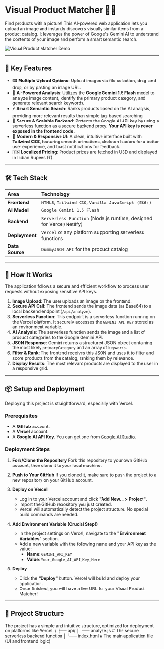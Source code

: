 # Visual Product Matcher 🤖✨

Find products with a picture! This AI-powered web application lets you upload an image and instantly discovers visually similar items from a product catalog. It leverages the power of Google's Gemini AI to understand the contents of your image and perform a smart semantic search.

![Visual Product Matcher Demo](https://visual-matcher.vercel.app)
<!-- NOTE: do not upload images till the database is loaded!! -->

---

## 🌟 Key Features

* 🖼️ **Multiple Upload Options**: Upload images via file selection, drag-and-drop, or by pasting an image URL.
* 🧠 **AI-Powered Analysis**: Utilizes the **Google Gemini 1.5 Flash** model to analyze image content, identify the primary product category, and generate relevant search keywords.
* ⚡ **Smart Semantic Search**: Ranks products based on the AI analysis, providing more relevant results than simple tag-based searching.
* 🔐 **Secure & Scalable Backend**: Protects the Google AI API key by using a serverless function as a secure backend proxy. **Your API key is never exposed in the frontend code.**
* 💅 **Modern & Responsive UI**: A clean, intuitive interface built with **Tailwind CSS**, featuring smooth animations, skeleton loaders for a better user experience, and toast notifications for feedback.
* 🇮🇳 **Localized Pricing**: Product prices are fetched in USD and displayed in Indian Rupees (₹).

---

## 🛠️ Tech Stack

| Area       | Technology                                                                                                    |
| :--------- | :------------------------------------------------------------------------------------------------------------ |
| **Frontend** | `HTML5`, `Tailwind CSS`, `Vanilla JavaScript (ES6+)`                                                          |
| **AI Model** | `Google Gemini 1.5 Flash`                                                                                     |
| **Backend** | `Serverless Function` (Node.js runtime, designed for Vercel/Netlify)                                          |
| **Deployment**| `Vercel` or any platform supporting serverless functions                                                        |
| **Data Source**| `DummyJSON API` for the product catalog                                                                       |

---

## 🚀 How It Works

The application follows a secure and efficient workflow to process user requests without exposing sensitive API keys.

1.  **Image Upload**: The user uploads an image on the frontend.
2.  **Secure API Call**: The frontend sends the image data (as Base64) to a local backend endpoint (`/api/analyze`).
3.  **Serverless Function**: This endpoint is a serverless function running on the Vercel platform. It securely accesses the `GEMINI_API_KEY` stored as an environment variable.
4.  **AI Analysis**: The serverless function sends the image and a list of product categories to the Google Gemini API.
5.  **JSON Response**: Gemini returns a structured JSON object containing the most likely `primaryCategory` and an array of `keywords`.
6.  **Filter & Rank**: The frontend receives this JSON and uses it to filter and score products from the catalog, ranking them by relevance.
7.  **Display Results**: The most relevant products are displayed to the user in a responsive grid.

---

## 📦 Setup and Deployment

Deploying this project is straightforward, especially with Vercel.

### Prerequisites

* A **GitHub** account.
* A **Vercel** account.
* A **Google AI API Key**. You can get one from [Google AI Studio](https://aistudio.google.com/app/apikey).

### Deployment Steps

1.  **Fork/Clone the Repository**
    Fork this repository to your own GitHub account, then clone it to your local machine.

2.  **Push to Your GitHub**
    If you cloned it, make sure to push the project to a new repository on your GitHub account.

3.  **Deploy on Vercel**
    * Log in to your Vercel account and click **"Add New... > Project"**.
    * Import the GitHub repository you just created.
    * Vercel will automatically detect the project structure. No special build commands are needed.

4.  **Add Environment Variable (Crucial Step!)**
    * In the project settings on Vercel, navigate to the **"Environment Variables"** section.
    * Add a new variable with the following name and your API key as the value:
        * **Name**: `GEMINI_API_KEY`
        * **Value**: `Your_Google_AI_API_Key_Here`


5.  **Deploy**
    * Click the **"Deploy"** button. Vercel will build and deploy your application.
    * Once finished, you will have a live URL for your Visual Product Matcher!

---

## 📁 Project Structure

The project has a simple and intuitive structure, optimized for deployment on platforms like Vercel.
/
├── api/
│   └── analyze.js   # The secure serverless backend function
│
└── index.html       # The main application file (UI and frontend logic)
